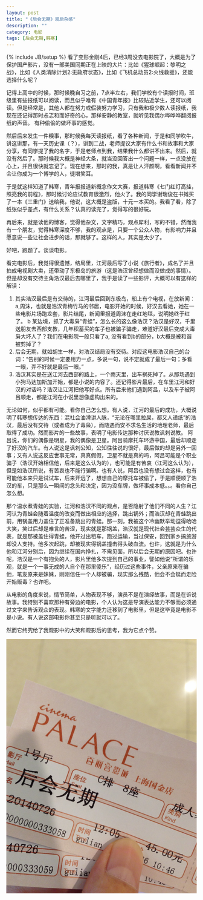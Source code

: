 ```yaml
---
layout: post
title: "《后会无期》观后杂感"
description: ""
category: 电影
tags: [后会无期,韩寒]
---
```

{% include JB/setup %}
看了变形金刚4后，已经3周没去电影院了，大概是为了保护国产影片，没有一部美国同期正在上映的大片：比如《猩球崛起：黎明之战》，比如《人类清除计划2:无政府状态》，比如《飞机总动员2:火线救援》，还能选择什么呢？   

记得上高中的时候，那时候晚自习之前，7点半左右，我们学校有个读报时间，班级里有些报纸可以阅读，而且似乎唯有《中国青年报》比较贴近学生，还可以阅读。但是经常是，其他人都在努力或假装努力学习，只有我和极少数人读报纸，我现在还记得那时忐忑和而好奇的心，那样安静的教室，就听见我偶尔哗哗哗翻阅报纸的声音。 有种偷偷的做坏事的感觉。   

然后后来发生一件糗事，那时候我每天读报纸，看了各种新闻，于是和同学吹牛，讲这讲那，有一天历史课（？），讲到二战，老师提议大家有什么书和故事和大家分享，有同学提了我的名字，于是老师点到我，结果我什么都讲不出来。然后，就没有然后了。那时候我大概是神经大条，就当没回答出一个问题一样，一点没放在心上，并且很快就忘记了。现在想来，那时的我，真是让人汗颜啊，看看新闻并不会让你成为一个博学的人，徒增笑耳。   

于是就这样知道了韩寒，青年报报道新概念作文大赛，报道韩寒《七门红灯高挂，照亮我的前程》，那时候讨论应试教育很激烈，他火了。我的同学谢瑞俊在书摊买了一本《三重门》送给我，他说，这大概是盗版，十元一本买的。我看了看，除了纸张似乎差点，有什么关系？认真的读完了，觉得写的很好玩。   

再后来，就是读他的博客，觉得他杂文，文字精巧，观点犀利，写的不错，然而我有一个朋友，觉得韩寒深度不够，我的观点是，只要一个公众人物，有影响力并且愿意说一些让社会进步的话，那就够了。这样的人，其实是太少了。   


好吧，跑题了。谈谈电影。

看完电影后，我觉得很遗憾，结局里，江河最后写了小说《旅行者》，成名了并且拍成电视剧大卖，还带动了东极岛的旅游（这是浩汉曾经想做而没做成的事情）。但是却没有交待主角浩汉最后去哪里了，我于是读了一些影评，大概可以有这样的解读：   
1. 其实浩汉最后是有交待的，江河最后回到东极岛，船上有个电视，在放新闻：a,周沫，也就是浩汉青梅竹马的邻居，电影开始的时候，好汉去看她，她在一些电影片场跑龙套，影片结尾，新闻里报道周沫在走红地毯，说明她终于红了。 b 某边境，抓了大毒枭“青蛙”，怎么长的这么像浩汉？浩汉是好汉，千里送朋友去西部支教，几年积蓄买的车子也被骗子骗走，难道好汉最后变成大毒枭大坏人了？我们在电影院一般只看了a, 没有看到b的部分，b大概是被和谐被剪掉了？   
2. 后会无期，就如胡生一样，对浩汉结局没有交待。对应这电影浩汉自己的台词：“告别的时候一定要用力一点，多说一句，说不定就成了最后一句；多看一眼，弄不好就是最后一眼。”   
3. 浩汉其实是在送江河去西部的路上，一个雨天里，出车祸死掉了。从那场遇到小狗马达加斯加开始，都是小说的内容了。还记得影片最后，在车里江河和好汉的对话吗？浩汉让江河把他写好点。所有后来他们遇到阿吕，以及车子被阿吕顺走，都是江河在小说里想像虚构出来的。


无论如何，似乎都有可能。看你自己怎么想。有人说，江河的最后的成功，大概说明了韩寒想传达的东西：混社会油滑讲人脉，“无论在哪里拉屎，都又人递纸”的浩汉，最后没有交待（或者成为了毒枭），而随遇而安不求名生活的地理老师，最后取得了成功。然而影片的一些故事，表明了电影传达那种讨厌说教讽刺说教。 阿吕说，你们的偶像是明星，我的偶像是卫星。阿吕骑摩托车环游中国，最后却顺走了好汉的汽车。有人说这是讽刺公知，公知往往说的很好，最后做的却是另外一回事；又有人说这反应世事无常，真真假假，卫星不就是真的吗，阿吕可能是个职业骗子（浩汉开始相信他，后来是这么认为的），也可能是有苦衷（江河这么认为），但是如浩汉所说，有苦衷也不能行骗啊。也有人说，阿吕也没有想过会这样，也有可能他本来只是试试车，后来开远了，想想自己的摩托车被偷了，于是顺便顺了浩汉的车，只是那么一瞬间的念头和决定，因为没车牌，做坏事成本低。。。看你自己怎么想。

那个温水煮青蛙的实验，江河和浩汉不同的观点，是否隐射了他们不同的人生？江河认为青蛙会随着温度的改变而做出相应的选择，跳出锅外；而浩汉却在青蛙跳出前，用锅盖用力盖住了正准备跳出的青蛙。那一刻，我被这个冷幽默举动逗得哈哈大笑，笑过后却是难言的苦涩，现实就是那锅盖，浩汉就是现代社会芸芸众生的代表，就是那被盖住得青蛙，他开过出租车，跑过运输，当过保安，回到家乡搞旅游却没人支持。他多次起跳，却被现实得锅盖撞击得头破血流。也许，这就是为什么他和江河分别后，因为继续在国内挣扎，不需见面，所以后会无期的原因吧。也许呢，浩汉是一个有抱负的人，影片里他多次提到自己的事业，譬如他说“所谓的乐观，就是一个一事无成的人自个在那里傻乐”，经历过这些事件，父亲原来在骗他，笔友原来是妹妹，刚刚信任一个人却被骗，现实那么残酷，他会不会铤而走险开始贩毒？也许吧。

从电影的角度来说，情节简单，人物表现不够，演员不是在演绎故事，而是在诉说故事。我特别不喜欢那种有旁边的电影，个人认为这是导演表达能力不够而必须通过文字来告诉观众的表现。韩寒的文字能力迁移到了电影里，但是这毕竟是电影不是小说。有人说这部电影你甚至只是听就可以了。

然而它终究给了我观影中的大笑和观影后的思考，我为它点个赞。   

![houhuiwuqi](/assets/image/houhuiwuqi.jpg) 




